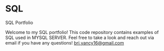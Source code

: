 # SQL
SQL Portfolio

Welcome to my SQL portfolio! This code repository contains examples of SQL used in MYSQL SERVER. Feel free to take a look and reach out via email if you have any questions! bri.yancy16@gmail.com
